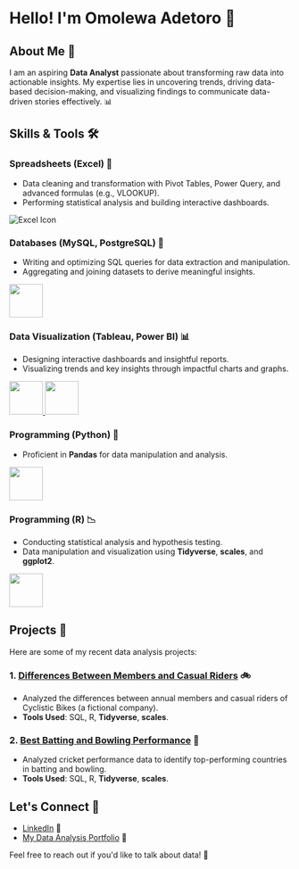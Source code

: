 
# **Hello! I'm Omolewa Adetoro** 👋

## **About Me** 🎯
I am an aspiring **Data Analyst** passionate about transforming raw data into actionable insights. My expertise lies in uncovering trends, driving data-based decision-making, and visualizing findings to communicate data-driven stories effectively. 📊

## **Skills & Tools** 🛠️

### **Spreadsheets (Excel)** 📑
- Data cleaning and transformation with Pivot Tables, Power Query, and advanced formulas (e.g., VLOOKUP).
- Performing statistical analysis and building interactive dashboards.

![Excel Icon](https://img.icons8.com/?size=96&id=UECmBSgBOvPT&format=png)

### **Databases (MySQL, PostgreSQL)** 💾
- Writing and optimizing SQL queries for data extraction and manipulation.
- Aggregating and joining datasets to derive meaningful insights.

<img src= "https://img.icons8.com/?size=96&id=rgPSE6nAB766&format=png" height = "60"/>

### **Data Visualization (Tableau, Power BI)** 📊
- Designing interactive dashboards and insightful reports.
- Visualizing trends and key insights through impactful charts and graphs.

 
<a href="#" target="_blank"> <img src= "https://logos-world.net/wp-content/uploads/2022/02/Microsoft-Power-BI-Symbol.png"  height = "60"/> </a>
<a href="#" target="_blank"> <img src= "https://upload.wikimedia.org/wikipedia/en/thumb/0/06/Tableau_logo.svg/1920px-Tableau_logo.svg.png" height = "60"/> </a>

### **Programming (Python)** 🐍
- Proficient in **Pandas** for data manipulation and analysis.

<img src= "https://upload.wikimedia.org/wikipedia/commons/c/c3/Python-logo-notext.svg" height = "60"/>

### **Programming (R)** 📉
- Conducting statistical analysis and hypothesis testing.
- Data manipulation and visualization using **Tidyverse**, **scales**, and **ggplot2**.

<img src= "https://img.icons8.com/?size=96&id=CLvQeiwFpit4&format=png" height = "60"/> </a>

## **Projects** 💼
Here are some of my recent data analysis projects:

### 1. [**Differences Between Members and Casual Riders**](https://github.com/Omolewa-Adetoro/Members-And-Casual-Riders-Differences) 🚲
- Analyzed the differences between annual members and casual riders of Cyclistic Bikes (a fictional company).
- **Tools Used**: SQL, R, **Tidyverse**, **scales**.

### 2. [**Best Batting and Bowling Performance**](https://github.com/Omolewa-Adetoro/Best-Batting-And-Bowling-Performance) 🏏
- Analyzed cricket performance data to identify top-performing countries in batting and bowling.
- **Tools Used**: SQL, R, **Tidyverse**, **scales**.

## **Let's Connect** 🤝
- [LinkedIn](https://www.linkedin.com/in/omolewa-adetoro-135b64252) 💼
- [My Data Analysis Portfolio](https://sites.google.com/view/omolewa-adetoro-portfolio/project-page/powerbi) 💼


Feel free to reach out if you'd like to talk about data! 💬
